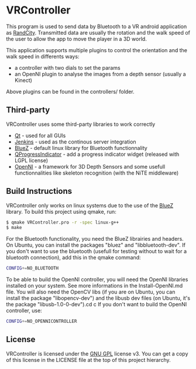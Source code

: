 VRController
============

This program is used to send data by Bluetooth to a VR android application as [RandCity]. Transmitted data are usually the rotation and the walk speed of the user to allow the app to move the player in a 3D world.

This application supports multiple plugins to control the orientation and the walk speed in differents ways:
* a controller with two dials to set the params
* an OpenNI plugin to analyse the images from a depth sensor (usually a Kinect)

Above plugins can be found in the controllers/ folder.

Third-party
-----------

VRController uses some third-party libraries to work correctly

* [Qt] - used for all GUIs
* [Jenkins] - used as the continous server integration
* [BlueZ] - default linux library for Bluetooth functionnality
* [QProgressIndicator] - add a progress indicator widget (released with LGPL license)
* [OpenNI] - a framework for 3D Depth Sensors and some usefull functionnalities like skeleton recognition (with the NiTE middleware)

Build Instructions
------------------

VRController only works on linux systems due to the use of the [BlueZ] library.
To build this project using qmake, run:

```sh
$ qmake VRController.pro -r -spec linux-g++
$ make
```

For the Bluetooth functionality, you need the BlueZ librairies and headers. On Ubuntu, you can install the packages "bluez" and "libbluetooth-dev".
If you don't want to use the bluetooth (usefull for testing without to wait for a bluetooth connection), add this in the qmake command:

```sh
CONFIG+=NO_BLUETOOTH
```

To be able to build the OpenNI controller, you will need the OpenNI libraries installed on your system. See more informations in the Install-OpenNI.md file. You will also need the OpenCV libs (if you are on Ubuntu, you can install the package "libopencv-dev") and the libusb dev files (on Ubuntu, it's the package "libusb-1.0-0-dev").cd c
If you don't want to build the OpenNI controller, use:

```sh
CONFIG+=NO_OPENNICONTROLLER
```

License
-------

VRController is licensed under the [GNU GPL] license v3. You can get a copy of this license in the LICENSE file at the top of this project hierarchy.


[Qt]:http://qt-project.org/
[Jenkins]:http://jenkins-ci.org/
[BlueZ]:http://www.bluez.org/
[GNU GPL]:http://www.gnu.org/licenses/gpl-3.0.en.html
[RandCity]:https://github.com/VirtualWalker/RandCity
[QProgressIndicator]:https://github.com/mojocorp/QProgressIndicator
[OpenNI]:https://github.com/VirtualWalker/OpenNI

